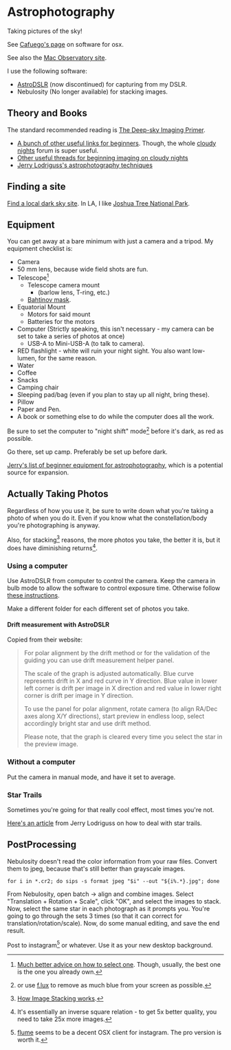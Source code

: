 # Astrophotography

Taking pictures of the sky!

See [Cafuego's page](https://cafuego.net/2017/02/05/astrophotography-mac-os-x) on software for osx.

See also the [Mac Observatory site](https://www.macobservatory.com).

I use the following software:

- <a href="http://www.cloudmakers.eu/astrodslr/" data-proofer-ignore>AstroDSLR</a> (now discontinued) for capturing from my DSLR.
- Nebulosity (No longer available) for stacking images.

## Theory and Books

The standard recommended reading is <a href="https://bookshop.org/p/books/the-deep-sky-imaging-primer-charles-bracken/18799320" data-proofer-ignore>The Deep-sky Imaging Primer</a>.

- [A bunch of other useful links for beginners](https://www.cloudynights.com/topic/22488-useful-links-for-beginning-imagers/). Though, the whole [cloudy nights](https://www.cloudynights.com/forum/80-beginning-and-intermediate-imaging/) forum is super useful.
- [Other useful threads for beginning imaging on cloudy nights](https://www.cloudynights.com/topic/97172-best-threads-in-beginning-imaging/)
- <a href="http://www.astropix.com/html/i_astrop/toc_ap.html" data-proofer-ignore>Jerry Lodriguss's astrophotography techniques</a>


## Finding a site

[Find a local dark sky site](https://darksitefinder.com/maps/world.html). In LA, I like [Joshua Tree National Park](https://darksitefinder.com/placemarks/joshua-tree-national-park-california-united-states/).

## Equipment

You can get away at a bare minimum with just a camera and a tripod. My equipment checklist is:

- Camera
- 50 mm lens, because wide field shots are fun.
- Telescope[^selecting a telescope]
    - Telescope camera mount
        - (barlow lens, T-ring, etc.)
    - [Bahtinov mask](https://en.wikipedia.org/wiki/Bahtinov_mask).
- Equatorial Mount
    - Motors for said mount
    - Batteries for the motors
- Computer (Strictly speaking, this isn't necessary - my camera can be set to take a series of photos at once)
    - USB-A to Mini-USB-A (to talk to camera).
- RED flashlight - white will ruin your night sight. You also want low-lumen, for the same reason.
- Water
- Coffee
- Snacks
- Camping chair
- Sleeping pad/bag (even if you plan to stay up all night, bring these).
- Pillow
- Paper and Pen.
- A book or something else to do while the computer does all the work.

Be sure to set the computer to "night shift" mode[^f.lux] before it's dark, as red as possible.

Go there, set up camp. Preferably be set up before dark.

<a href="http://www.astropix.com/html/i_astrop/beginner_equipment.html" data-proofer-ignore>Jerry's list of beginner equipment for astrophotography</a>, which is a potential source for expansion.

## Actually Taking Photos

Regardless of how you use it, be sure to write down what you're taking a photo of when you do it.
Even if you know what the constellation/body you're photographing is anyway.

Also, for stacking[^stacking] reasons, the more photos you take, the better it is, but it does have diminishing returns[^stacking returns].

### Using a computer

Use AstroDSLR from computer to control the camera.
Keep the camera in bulb mode to allow the software to control exposure time.
Otherwise follow <a href="http://www.astropix.com/html/i_astrop/settings.html" data-proofer-ignore>these instructions</a>.

Make a different folder for each different set of photos you take.

#### Drift measurement with AstroDSLR

Copied from their website:

> For polar alignment by the drift method or for the validation of the guiding you can use drift measurement helper panel.
>
> The scale of the graph is adjusted automatically. Blue curve represents drift in X and red curve in Y direction. Blue value in lower left corner is drift per image in X direction and red value in lower right corner is drift per image in Y direction.
>
> To use the panel for polar alignment, rotate camera (to align RA/Dec axes along X/Y directions), start preview in endless loop, select accordingly bright star and use drift method.
>
> Please note, that the graph is cleared every time you select the star in the preview image.

### Without a computer

Put the camera in manual mode, and have it set to average.

### Star Trails

Sometimes you're going for that really cool effect, most times you're not.

<a href="http://www.astropix.com/index.html" data-proofer-ignore>Here's an article</a> from Jerry Lodriguss on how to deal with star trails.

## PostProcessing

Nebulosity doesn't read the color information from your raw files. Convert them to jpeg, because that's still better than grayscale images.

```shell
for i in *.cr2; do sips -s format jpeg "$i" --out "${i%.*}.jpg"; done
```

From Nebulosity, open batch -> align and combine images. Select "Translation + Rotation + Scale", click "OK", and select the images to stack.
Now, select the same star in each photograph as it prompts you. You're going to go through the sets 3 times (so that it can correct for translation/rotation/scale).
Now, do some manual editing, and save the end result.

Post to instagram[^instagram] or whatever. Use it as your new desktop background.

[^selecting a telescope]: <a href="http://www.astropix.com/html/i_astrop/scopes.html" data-proofer-ignore>Much better advice on how to select one</a>. Though, usually, the best one is the one you already own.

[^f.lux]: or use [f.lux](https://justgetflux.com) to remove as much blue from your screen as possible.

[^stacking]: [How Image Stacking works](https://keithwiley.com/astroPhotography/imageStacking.shtml).

[^stacking returns]: It's essentially an inverse square relation - to get 5x better quality, you need to take 25x more images.

[^instagram]: [flume](https://flumeapp.com) seems to be a decent OSX client for instagram. The pro version is worth it.
